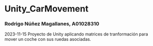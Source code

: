 # Unity_CarMovement
### Rodrigo Núñez Magallanes, A01028310
2023-11-15
Proyecto de Unity aplicando matrices de tranformación para mover un coche con sus ruedas asociadas.
